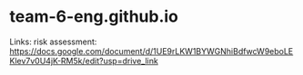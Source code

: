 # team-6-eng.github.io
Links: 
risk assessment: 
https://docs.google.com/document/d/1UE9rLKW1BYWGNhiBdfwcW9eboLEKlev7v0U4jK-RM5k/edit?usp=drive_link
